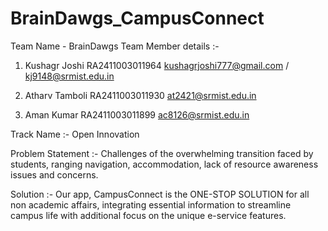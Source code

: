 # BrainDawgs_CampusConnect
Team Name - BrainDawgs
Team Member details :-

1. Kushagr Joshi
 RA2411003011964
 kushagrjoshi777@gmail.com / kj9148@srmist.edu.in

2. Atharv Tamboli
 RA2411003011930
 at2421@srmist.edu.in

3. Aman Kumar
 RA2411003011899
 ac8126@srmist.edu.in

Track Name :- Open Innovation

Problem Statement :- Challenges of the overwhelming transition faced by students, ranging navigation, accommodation, lack of resource awareness issues and concerns.

Solution :- Our app, CampusConnect is the ONE-STOP SOLUTION for all non academic affairs, integrating essential information to streamline campus life with additional focus on the unique e-service features.
